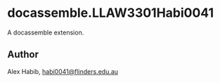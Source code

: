 # docassemble.LLAW3301Habi0041

A docassemble extension.

## Author

Alex Habib, habi0041@flinders.edu.au

